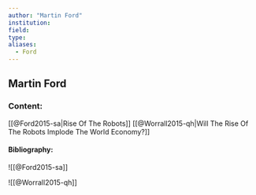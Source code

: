 ```yaml
---
author: "Martin Ford"
institution:
field:
type:
aliases:
  - Ford
---
```


## Martin Ford

### Content:
[[@Ford2015-sa|Rise Of The Robots]]
[[@Worrall2015-qh|Will The Rise Of The Robots Implode The World Economy?]]

#### Bibliography:

![[@Ford2015-sa]]

![[@Worrall2015-qh]]